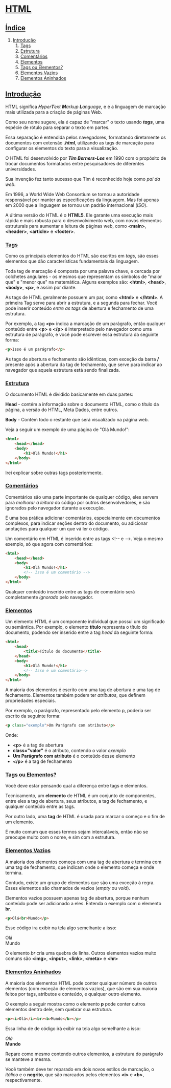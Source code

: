 # [HTML](../README.md/#my-library)

## [Índice](../README.md/#lista-de-cursos)

1. [Introdução](#introdução)
    1. [Tags](#tags)
    2. [Estrutura](#estrutura)
    3. [Comentários](#comentários)
    4. [Elementos](#elementos)
    5. [Tags ou Elementos?](#tags-ou-elementos)    
    5. [Elementos Vazios](#elementos-vazios)
    6. [Elementos Aninhados](#elementos-aninhados)


## [Introdução](#índice)

HTML significa _**H**yper**T**ext **M**arkup **L**anguage_, e é a linguagem de marcação mais utilizada para a criação de páginas Web. 

Como seu nome sugere, ela é capaz de "marcar" o texto usando **_tags_**, uma espécie de rótulo para separar o texto em partes. 

Essa separação é entendida pelos navegadores, formatando diretamente os documentos com extensão **_.html_**, utilizando as tags de marcação para configurar os elementos do texto para a visualização.

O HTML foi desenvolvido por **_Tim Berners-Lee_** em 1990 com o propósito de trocar documentos formatados entre pesquisadores de diferentes universidades.

Sua invenção fez tanto sucesso que Tim é reconhecido hoje como _pai da web_.

Em 1996, a World Wide Web Consortium se tornou a autoridade responsável por manter as especificações da linguagem. Mas foi apenas em 2000 que a linguagem se tornou um padrão internacional (_ISO_).

A última versão do HTML é o **HTML5**. Ele garante uma execução mais rápida e mais robusta para o desenvolvimento web, com novos elementos estruturais para aumentar a leitura de páginas web, como **\<main\>**, **\<header\>**, **\<article\>** e **\<footer\>**.

### [Tags](#índice)

Como os principais elementos do HTML são escritos em _tags_, são esses elementos que dão características fundamentais da linguagem. 

Toda tag de marcação é composta por uma palavra chave, e cercada por colchetes angulares - os mesmos que representam os simbolos de "maior que" e "menor que" na matemática. Alguns exemplos são: **\<html\>**, **\<head\>**, **\<body\>**, **\<p\>**, e assim por diante.

As tags de HTML geralmente possuem um par, como **\<html\>** e **\</html\>**. A primeira Tag serve para abrir a estrutura, e a segunda para fechar. Você pode inserir conteúdo _entre as tags_ de abertura e fechamento de uma estrutura. 

Por exemplo, a tag **\<p\>** indica a marcação de um parágrafo, então qualquer conteúdo entre **\<p\>** e **\</p\>** é interpretado pelo navegador como uma estrutura de parágrafo, e você pode escrever essa estrutura da seguinte forma:

~~~html
<p>Isso é um parágrafo</p>
~~~

As tags de abertura e fechamento são idênticas, com exceção da barra **/** presente após a abertura da tag de fechamento, que serve para indicar ao navegador que aquela estrutura está sendo finalizada.

### [Estrutura](#índice)

O documento HTML é dividido basicamente em duas partes:

**Head** - contém a informação sobre o documento HTML, como o título da página, a versão do HTML, Meta Dados, entre outros.

**Body** - Contém todo o restante que será visualizado na página web.

Veja a seguir um exemplo de uma página de "Olá Mundo!":

~~~html
<html>
    <head></head>
    <body>
        <h1>Olá Mundo!</h1>
    </body>
</html>
~~~

Irei explicar sobre outras tags posteriormente.

### [Comentários](#índice)

Comentários são uma parte importante de qualquer código, eles servem para _melhorar a leitura_ do código por outros desenvolvedores, e são ignorados pelo navegador durante a execução.

É uma boa prática adicionar comentários, especialmente em documentos complexos, para indicar seções dentro do documento, ou adicionar anotações para qualquer um que vá ler o código.

Um comentário em HTML é inserido entre as tags \<!-- e --\>. Veja o mesmo exemplo, só que agora com comentários:

~~~html
<html>
    <head></head>
    <body>
        <h1>Olá Mundo!</h1>
        <!-- Isso é um comentário -->
    </body>
</html>
~~~

Qualquer conteúdo inserido entre as tags de comentário será completamente _ignorado_ pelo navegador.

### [Elementos](#índice)

Um elemento HTML é um componente individual que possui um significado ou semântica. Por exemplo, o elemento **título** representa o título do documento, podendo ser inserido entre a tag _head_ da seguinte forma:

~~~html
<html>
    <head>
        <title>Título do documento</title>
    </head>
    <body>
        <h1>Olá Mundo!</h1>
        <!-- Isso é um comentário-->
    </body>
</html>
~~~

A maioria dos elementos é escrito com uma tag de abertura e uma tag de fechamento. Elementos também podem ter _atributos_, que definem propriedades especiais.

Por exemplo, o parágrafo, representado pelo elemento p, poderia ser escrito da seguinte forma:

~~~html
<p class="exemplo">Um Parágrafo com atributo</p>
~~~

Onde:
- **\<p\>** é a tag de abertura
- **class="valor"** é o atributo, contendo o valor _exemplo_
- **Um Parágrafo com atributo** é o conteúdo desse elemento
- **\</p\>** é a tag de fechamento

### [Tags ou Elementos?](#índice)

Você deve estar pensando qual a diferença entre tags e elementos.

Tecnicamento, um **elemento** de HTML é um conjunto de componentes, entre eles a tag de abertura, seus atributos, a tag de fechamento, e qualquer conteúdo entre as tags.

Por outro lado, uma **tag** de HTML é usada para marcar o começo e o fim de um elemento. 

É muito comum que esses termos sejam intercaláveis, então não se preocupe muito com o nome, e sim com a estrutura.

### [Elementos Vazios](#índice)

A maioria dos elementos começa com uma tag de abertura e termina com uma tag de fechamento, que indicam onde o elemento começa e onde termina.

Contudo, existe um grupo de elementos que são uma exceção à regra. Esses elementos são chamados de vazios (_empty_ ou _void_).

Elementos vazios possuem apenas tag de abertura, porque nenhum conteúdo pode ser adicionado a eles. Entenda o exemplo com o elemento **br**.

~~~html
<p>Olá<br>Mundo</p>
~~~

Esse código ira exibir na tela algo semelhante a isso:

<p>Olá<br>Mundo</p>

O elemento _br_ cria uma quebra de linha. Outros elementos vazios muito comuns são **\<img\>**, **\<input\>**, **\<link\>**, **\<meta\>** e **\<hr\>**

### [Elementos Aninhados](#índice)

A maioria dos elementos HTML pode conter qualquer número de outros elementos (com exceção de elementos vazios), que são em sua maioria feitos por tags, atributos e conteúdo, e qualquer outro elemento.

O exemplo a seguir mostra como o elemento **p** pode conter outros elementos dentro dele, sem quebrar sua estrutura.

~~~html
<p><i>Olá</i><br><b>Mundo</b></p>
~~~

Essa linha de de código irá exibir na tela algo semelhante a isso:

<p><i>Olá</i><br><b>Mundo</b></p>

Repare como mesmo contendo outros elementos, a estrutura do parágrafo se manteve a mesma.

Você também deve ter reparado em dois novos estilos de marcação, o _itálico_ e o **negrito**, que são marcados pelos elementos **\<i\>** e **\<b\>**, respectivamente.
